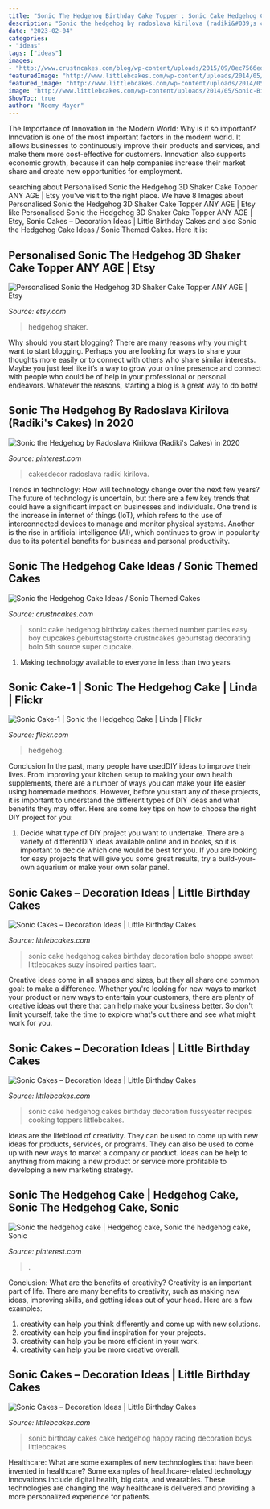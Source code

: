 ```yaml
---
title: "Sonic The Hedgehog Birthday Cake Topper : Sonic Cake Hedgehog Cakes Birthday Decoration Fussyeater Recipes Cooking Toppers Littlebcakes"
description: "Sonic the hedgehog by radoslava kirilova (radiki&#039;s cakes) in 2020"
date: "2023-02-04"
categories:
- "ideas"
tags: ["ideas"]
images:
- "http://www.crustncakes.com/blog/wp-content/uploads/2015/09/8ec7566ed4f41f6fdaeaab9ed8f54302.jpg"
featuredImage: "http://www.littlebcakes.com/wp-content/uploads/2014/05/Sonic-Cakes-Images.jpg"
featured_image: "http://www.littlebcakes.com/wp-content/uploads/2014/05/Sonic-Cakes-Images.jpg"
image: "http://www.littlebcakes.com/wp-content/uploads/2014/05/Sonic-Birthday-Cakes.jpg"
ShowToc: true
author: "Noemy Mayer"
---
```



The Importance of Innovation in the Modern World: Why is it so important?
Innovation is one of the most important factors in the modern world. It allows businesses to continuously improve their products and services, and make them more cost-effective for customers. Innovation also supports economic growth, because it can help companies increase their market share and create new opportunities for employment.

	

		
searching about Personalised Sonic the Hedgehog 3D Shaker Cake Topper ANY AGE | Etsy you've visit to the right place. We have 8 Images about Personalised Sonic the Hedgehog 3D Shaker Cake Topper ANY AGE | Etsy like Personalised Sonic the Hedgehog 3D Shaker Cake Topper ANY AGE | Etsy, Sonic Cakes – Decoration Ideas | Little Birthday Cakes and also Sonic the Hedgehog Cake Ideas / Sonic Themed Cakes. Here it is:
		
    
## Personalised Sonic The Hedgehog 3D Shaker Cake Topper ANY AGE | Etsy

<img loading=lazy src="https://i.etsystatic.com/23757201/r/il/4eca5d/3082827404/il_1140xN.3082827404_fp3b.jpg" onerror="this.onerror=null;this.src='https://tse1.mm.bing.net/th?id=OIP.9C3jST8cYCQSNlX_KXyEkAHaJ4&amp;pid=15.1';" alt="Personalised Sonic the Hedgehog 3D Shaker Cake Topper ANY AGE | Etsy">

_Source: etsy.com_

>hedgehog shaker. 

	

Why should you start blogging?
There are many reasons why you might want to start blogging. Perhaps you are looking for ways to share your thoughts more easily or to connect with others who share similar interests. Maybe you just feel like it’s a way to grow your online presence and connect with people who could be of help in your professional or personal endeavors. Whatever the reasons, starting a blog is a great way to do both!

    
## Sonic The Hedgehog By Radoslava Kirilova (Radiki&#039;s Cakes) In 2020

<img loading=lazy src="https://i.pinimg.com/originals/da/00/e6/da00e6350462eac2bb17041ca3c922c9.jpg" onerror="this.onerror=null;this.src='https://tse4.mm.bing.net/th?id=OIP.UEBfJeO-xgQbIMPfdLxN6wHaJ3&amp;pid=15.1';" alt="Sonic the Hedgehog by Radoslava Kirilova (Radiki&#039;s Cakes) in 2020">

_Source: pinterest.com_

>cakesdecor radoslava radiki kirilova. 

	

Trends in technology: How will technology change over the next few years?
The future of technology is uncertain, but there are a few key trends that could have a significant impact on businesses and individuals. One trend is the increase in internet of things (IoT), which refers to the use of interconnected devices to manage and monitor physical systems. Another is the rise in artificial intelligence (AI), which continues to grow in popularity due to its potential benefits for business and personal productivity.

    
## Sonic The Hedgehog Cake Ideas / Sonic Themed Cakes

<img loading=lazy src="http://www.crustncakes.com/blog/wp-content/uploads/2015/09/8ec7566ed4f41f6fdaeaab9ed8f54302.jpg" onerror="this.onerror=null;this.src='https://tse4.mm.bing.net/th?id=OIP.ctnuE_9nqUl8LKtOfwxLbAHaJ6&amp;pid=15.1';" alt="Sonic the Hedgehog Cake Ideas / Sonic Themed Cakes">

_Source: crustncakes.com_

>sonic cake hedgehog birthday cakes themed number parties easy boy cupcakes geburtstagstorte crustncakes geburtstag decorating bolo 5th source super cupcake. 

	

1. Making technology available to everyone in less than two years 

    
## Sonic Cake-1 | Sonic The Hedgehog Cake | Linda | Flickr

<img loading=lazy src="https://c2.staticflickr.com/4/3625/5737375719_c03a56177d_b.jpg" onerror="this.onerror=null;this.src='https://tse1.mm.bing.net/th?id=OIP.Ay5QFfUcL9crhG7VRS3cHgHaLE&amp;pid=15.1';" alt="Sonic Cake-1 | Sonic the Hedgehog Cake | Linda | Flickr">

_Source: flickr.com_

>hedgehog. 

	

Conclusion
In the past, many people have usedDIY ideas to improve their lives. From improving your kitchen setup to making your own health supplements, there are a number of ways you can make your life easier using homemade methods. However, before you start any of these projects, it is important to understand the different types of DIY ideas and what benefits they may offer. Here are some key tips on how to choose the right DIY project for you:
1. Decide what type of DIY project you want to undertake. There are a variety of differentDIY ideas available online and in books, so it is important to decide which one would be best for you. If you are looking for easy projects that will give you some great results, try a build-your-own aquarium or make your own solar panel.

    
## Sonic Cakes – Decoration Ideas | Little Birthday Cakes

<img loading=lazy src="http://www.littlebcakes.com/wp-content/uploads/2014/05/Sonic-Cakes-Pictures-1020x1024.jpg" onerror="this.onerror=null;this.src='https://tse3.mm.bing.net/th?id=OIP.D_iX_Qp9fjvatDhAyVy4LwHaHb&amp;pid=15.1';" alt="Sonic Cakes – Decoration Ideas | Little Birthday Cakes">

_Source: littlebcakes.com_

>sonic cake hedgehog cakes birthday decoration bolo shoppe sweet littlebcakes suzy inspired parties taart. 

	

Creative ideas come in all shapes and sizes, but they all share one common goal: to make a difference. Whether you're looking for new ways to market your product or new ways to entertain your customers, there are plenty of creative ideas out there that can help make your business better. So don't limit yourself, take the time to explore what's out there and see what might work for you.

    
## Sonic Cakes – Decoration Ideas | Little Birthday Cakes

<img loading=lazy src="http://www.littlebcakes.com/wp-content/uploads/2014/05/Sonic-Cakes-Images.jpg" onerror="this.onerror=null;this.src='https://tse2.mm.bing.net/th?id=OIP.FXqUi1_9AJ084J4nsdJzHwHaJ4&amp;pid=15.1';" alt="Sonic Cakes – Decoration Ideas | Little Birthday Cakes">

_Source: littlebcakes.com_

>sonic cake hedgehog cakes birthday decoration fussyeater recipes cooking toppers littlebcakes. 

	

Ideas are the lifeblood of creativity. They can be used to come up with new ideas for products, services, or programs. They can also be used to come up with new ways to market a company or product. Ideas can be help to anything from making a new product or service more profitable to developing a new marketing strategy.

    
## Sonic The Hedgehog Cake | Hedgehog Cake, Sonic The Hedgehog Cake, Sonic

<img loading=lazy src="https://i.pinimg.com/736x/f3/f7/0f/f3f70f940c88e15510521777abca8a28.jpg" onerror="this.onerror=null;this.src='https://tse3.mm.bing.net/th?id=OIP.wpXjUnW4kgg7qddjX4aVvgHaJ4&amp;pid=15.1';" alt="Sonic the hedgehog cake | Hedgehog cake, Sonic the hedgehog cake, Sonic">

_Source: pinterest.com_

>. 

	

Conclusion: What are the benefits of creativity?
Creativity is an important part of life. There are many benefits to creativity, such as making new ideas, improving skills, and getting ideas out of your head. Here are a few examples: 
1. creativity can help you think differently and come up with new solutions.
2. creativity can help you find inspiration for your projects.
3. creativity can help you be more efficient in your work.
4. creativity can help you be more creative overall.

    
## Sonic Cakes – Decoration Ideas | Little Birthday Cakes

<img loading=lazy src="http://www.littlebcakes.com/wp-content/uploads/2014/05/Sonic-Birthday-Cakes.jpg" onerror="this.onerror=null;this.src='https://tse2.mm.bing.net/th?id=OIP.S4UE0rdStoH5-qCgb6SDYQHaFj&amp;pid=15.1';" alt="Sonic Cakes – Decoration Ideas | Little Birthday Cakes">

_Source: littlebcakes.com_

>sonic birthday cakes cake hedgehog happy racing decoration boys littlebcakes. 

	

Healthcare: What are some examples of new technologies that have been invented in healthcare?
Some examples of healthcare-related technology innovations include digital health, big data, and wearables. These technologies are changing the way healthcare is delivered and providing a more personalized experience for patients.

